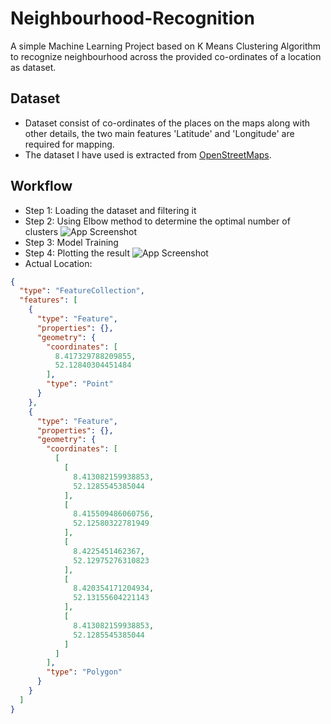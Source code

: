 # Neighbourhood-Recognition
A simple Machine Learning Project based on K Means Clustering Algorithm to recognize neighbourhood across the provided co-ordinates of a location as dataset. 

## Dataset

- Dataset consist of co-ordinates of the places on the maps along with other details, the two main features 'Latitude' and 'Longitude' are required for mapping.
- The dataset I have used is extracted from [OpenStreetMaps](https://www.openstreetmap.org/).

## Workflow

- Step 1: Loading the dataset and filtering it
- Step 2: Using Elbow method to determine the optimal number of clusters
![App Screenshot](https://imgsaver.com/images/2023/11/08/image.png)
- Step 3: Model Training
- Step 4: Plotting the result
![App Screenshot](https://imgsaver.com/images/2023/11/08/image12c2a7226b967bee.png)
- Actual Location:
```geojson
{
  "type": "FeatureCollection",
  "features": [
    {
      "type": "Feature",
      "properties": {},
      "geometry": {
        "coordinates": [
          8.417329788209855,
          52.12840304451484
        ],
        "type": "Point"
      }
    },
    {
      "type": "Feature",
      "properties": {},
      "geometry": {
        "coordinates": [
          [
            [
              8.413082159938853,
              52.1285545385044
            ],
            [
              8.415509486060756,
              52.12580322781949
            ],
            [
              8.4225451462367,
              52.12975276310823
            ],
            [
              8.420354171204934,
              52.13155604221143
            ],
            [
              8.413082159938853,
              52.1285545385044
            ]
          ]
        ],
        "type": "Polygon"
      }
    }
  ]
}
```